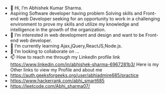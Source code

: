 - 👋 Hi, I’m Abhishek Kumar Sharma.
- Aspiring Software developer having problem Solving skills and Front-end web Developer seeking for an opportunity to work
in a challenging environment to prove my skills and utilize my knowledge and intelligence in the growth of the organization.
- 👀 I’m interested in web development and design
      and want to be Front-end web developer.
- 🌱 I’m currently learning Ajax,jQuery,ReactJS,Node.js.
- 💞️ I’m looking to collaborate on ...
- 📫 How to reach me through my LinkedIn profile link 
https://www.linkedin.com/in/abhishek-sharma-6967281b3/
Here is my Other links to view my Profile and about me
- https://auth.geeksforgeeks.org/user/abhiadmire685/practice
- https://www.hackerrank.com/abhi_smart685
- https://leetcode.com/Abhi_sharma07/

<!---
Abhi685sharma/Abhi685sharma is a ✨ special ✨ repository because its `README.md` (this file) appears on your GitHub profile.
You can click the Preview link to take a look at your changes.
--->
